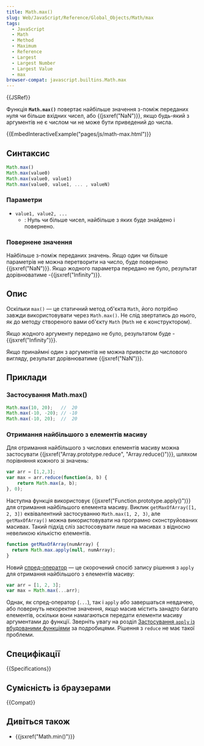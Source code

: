 ```yaml
---
title: Math.max()
slug: Web/JavaScript/Reference/Global_Objects/Math/max
tags:
  - JavaScript
  - Math
  - Method
  - Maximum
  - Reference
  - Largest
  - Largest Number
  - Largest Value
  - max
browser-compat: javascript.builtins.Math.max
---
```

{{JSRef}}

Функція **`Math.max()`** повертає найбільше значення з-поміж переданих нуля чи більше вхідних чисел, або {{jsxref("NaN")}}, якщо будь-який з аргументів не є числом чи не може бути приведений до числа.

{{EmbedInteractiveExample("pages/js/math-max.html")}}

## Синтаксис

```js
Math.max()
Math.max(value0)
Math.max(value0, value1)
Math.max(value0, value1, ... , valueN)
```

### Параметри

- `value1, value2, ...`
  - : Нуль чи більше чисел, найбільше з яких буде знайдено і повернено.

### Повернене значення

Найбільше з-поміж переданих значень. Якщо один чи більше параметрів не можна перетворити на число, буде повернено {{jsxref("NaN")}}. Якщо жодного параметра передано не було, результат дорівнюватиме \-{{jsxref("Infinity")}}.

## Опис

Оскільки `max()` — це статичний метод об'єкта `Math`, його потрібно завжди використовувати через `Math.max()`. Не слід звертатись до нього, як до методу створеного вами об'єкту `Math` (`Math` не є конструктором).

Якщо жодного аргументу передано не було, результатом буде -{{jsxref("Infinity")}}.

Якщо принаймні один з аргументів не можна привести до числового вигляду, результат дорівнюватиме {{jsxref("NaN")}}.

## Приклади

### Застосування Math.max()

```js
Math.max(10, 20);   //  20
Math.max(-10, -20); // -10
Math.max(-10, 20);  //  20
```

### Отримання найбільшого з елементів масиву

Для отримання найбільшого з числових елементів масиву можна застосувати {{jsxref("Array.prototype.reduce", "Array.reduce()")}}, шляхом порівняння кожного зі значень:

```js
var arr = [1,2,3];
var max = arr.reduce(function(a, b) {
    return Math.max(a, b);
}, 0);
```

Наступна функція використовує {{jsxref("Function.prototype.apply()")}} для отримання найбільшого елемента масиву. Виклик `getMaxOfArray([1, 2, 3])` еквівалентний застосуванню `Math.max(1, 2, 3)`, але `getMaxOfArray()` можна використовувати на програмно сконструйованих масивах. Такий підхід сліз застосовувати лише на масивах з відносно невеликою кількістю елементів.

```js
function getMaxOfArray(numArray) {
  return Math.max.apply(null, numArray);
}
```

Новий [спред-оператор](/uk/docs/Web/JavaScript/Reference/Operators/Spread_syntax) — це скорочений спосіб запису рішення з `apply` для отримання найбільшого з елементів масиву:

```js
var arr = [1, 2, 3];
var max = Math.max(...arr);
```

Однак, як спред-оператор (`...`), так і `apply` або завершаться невдачею, або повернуть некоректне значення, якщо масив містить занадто багато елементів, оскільки вони намагаються передати елементи масиву аргументами до функції. Зверніть увагу на розділ [Застосування `apply` із вбудованими функціями](/uk/docs/Web/JavaScript/Reference/Global_Objects/Function/apply#using_apply_and_built-in_functions) за подробицями. Рішення з `reduce` не має такої проблеми.

## Специфікації

{{Specifications}}

## Сумісність із браузерами

{{Compat}}

## Дивіться також

- {{jsxref("Math.min()")}}
